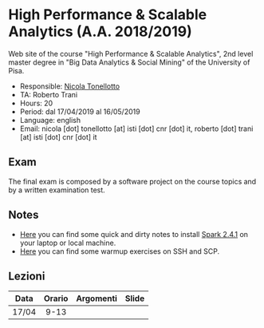 # High Performance & Scalable Analytics (A.A. 2018/2019)

Web site of the course "High Performance & Scalable Analytics", 2nd level master degree in "Big Data Analytics & Social Mining" of the University of Pisa.

* Responsible: [Nicola Tonellotto](http://pomino.isti.cnr.it/~khast)
* TA: Roberto Trani
* Hours: 20
* Period: dal 17/04/2019 al 16/05/2019
* Language: english
* Email: nicola [dot] tonellotto [at] isti [dot] cnr [dot] it, roberto [dot] trani [at] isti [dot] cnr [dot] it

## Exam

The final exam is composed by a software project on the course topics and by a written examination test.

## Notes

* [Here](./pyspark.md) you can find some quick and dirty notes to install [Spark 2.4.1](https://spark.apache.org/docs/2.4.1/) on your laptop or local machine.
* [Here](./exercises/ssh.md) you can find some warmup exercises on SSH and SCP.

## Lezioni

|Data|Orario|Argomenti|Slide|
|:--:|:----:|---------|:---:|
|17/04|9-13|||



